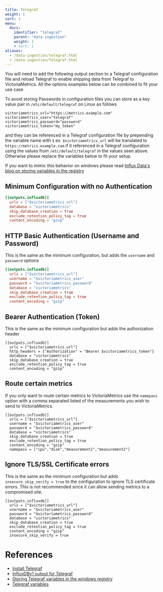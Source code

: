 ```yaml
---
title: Telegraf
weight: 1
sort: 1
menu:
  docs:
    identifier: "telegraf"
    parent: "data-ingestion"
    weight: 1
    # sort: 1
aliases:
  - /data-ingestion/telegraf.html
  - /data-ingestion/Telegraf.html
---
```

You will need to add the following output section to a Telegraf configuration file and reload Telegraf to enable shipping data from Telegraf to VictoriaMetrics.
All the options examples below can be combined to fit your use case

To avoid storing Passwords in configuration files you can store as a key value pair in `/etc/default/telegraf` on Linux as follows
```
victoriametrics_url="https://metrics.example.com"
victoriametrics_user="telegraf"
victoriametrics_password="password"
victoriametrics_token="my_token"
```
and they can be referenced in a Telegraf configuration file by prepending the variable name with `$` ex. `$victoriametrics_url` will be translated to `https://metrics.example.com` if it referenced in a Telegraf configuration using the values from `/etc/default/telegraf` in the values seen above.
Otherwise please replace the variables below to fit your setup.

If you want to mimic this behavior on windows please read [Influx Data's blog on storing variables in the registry](https://www.influxdata.com/blog/using-telegraf-on-windows/)

## Minimum Configuration with no Authentication
```toml
[[outputs.influxdb]]
  urls = ["$victoriametrics_url"]
  database = "victoriametrics"
  skip_database_creation = true
  exclude_retention_policy_tag = true
  content_encoding = "gzip"
```


## HTTP Basic Authentication (Username and Password)
This is the same as the minimum configuration, but adds the `username` and `password` options

```toml
[[outputs.influxdb]]
  urls = ["$victoriametrics_url"]
  username = "$victoriametrics_user"
  password = "$victoriametrics_password"
  database = "victoriametrics"
  skip_database_creation = true
  exclude_retention_policy_tag = true
  content_encoding = "gzip"
```

## Bearer Authentication (Token)

This is the same as the minimum configuration but adds the authorization header

```
[[outputs.influxdb]]
  urls = ["$victoriametrics_url"]
  http_headers = {"Authorization" = "Bearer $victoriametrics_token"}
  database = "victoriametrics"
  skip_database_creation = true
  exclude_retention_policy_tag = true
  content_encoding = "gzip"
```

## Route certain metrics
If you only want to route certain metrics to VictoriaMetrics use the `namepass` option with a comma separated listed of the measurements you wish to send to VictoriaMetrics.

```
[[outputs.influxdb]]
  urls = ["$victoriametrics_url"]
  username = "$victoriametrics_user"
  password = "$victoriametrics_password"
  database = "victoriametrics"
  skip_database_creation = true
  exclude_retention_policy_tag = true
  content_encoding = "gzip"
  namepass = ["cpu","disk","measurement1","measurement2"]
```

## Ignore TLS/SSL Certificate errors
This is the same as the minimum configuration but adds `insecure_skip_verify = true` to the configuration to ignore TLS certificate errors.
This is not recommended since it can allow sending metrics to a compromised site.

```
[[outputs.influxdb]]
  urls = ["$victoriametrics_url"]
  username = "$victoriametrics_user"
  password = "$victoriametrics_password"
  database = "victoriametrics"
  skip_database_creation = true
  exclude_retention_policy_tag = true
  content_encoding = "gzip"
  insecure_skip_verify = true
```

# References 
- [Install Telegraf](https://docs.influxdata.com/telegraf/v1/install/)
- [InfluxDBv1 output for Telegraf](https://github.com/influxdata/telegraf/tree/master/plugins/outputs/influxdb)
- [Storing Telegraf variables in the windows registry](https://www.influxdata.com/blog/using-telegraf-on-windows/)
- [Telegraf variables](https://docs.influxdata.com/telegraf/v1/configuration/#example-telegraf-environment-variables)
